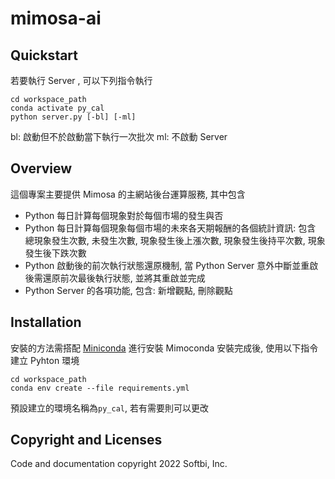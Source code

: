 # mimosa-ai

## Quickstart
若要執行 Server , 可以下列指令執行
```
cd workspace_path
conda activate py_cal
python server.py [-bl] [-ml]
```
bl: 啟動但不於啟動當下執行一次批次
ml: 不啟動 Server

## Overview
這個專案主要提供 Mimosa 的主網站後台運算服務, 其中包含
 - Python 每日計算每個現象對於每個市場的發生與否
 - Python 每日計算每個現象每個市場的未來各天期報酬的各個統計資訊: 包含 總現象發生次數, 未發生次數, 現象發生後上漲次數, 現象發生後持平次數, 現象發生後下跌次數
 - Python 啟動後的前次執行狀態還原機制, 當 Python Server 意外中斷並重啟後需還原前次最後執行狀態, 並將其重啟並完成
 - Python Server 的各項功能, 包含: 新增觀點, 刪除觀點

## Installation
安裝的方法需搭配 [Miniconda](https://docs.conda.io/en/latest/miniconda.html) 進行安裝
Mimoconda 安裝完成後, 使用以下指令建立 Pyhton 環境
```
cd workspace_path
conda env create --file requirements.yml
```
預設建立的環境名稱為`py_cal`, 若有需要則可以更改

## Copyright and Licenses
Code and documentation copyright 2022 Softbi, Inc.

